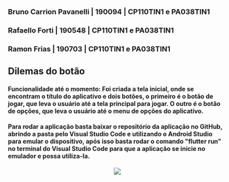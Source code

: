 ### Bruno Carrion Pavanelli | 190094 | CP110TIN1 e PA038TIN1
### Rafaello Forti | 190548 | CP110TIN1 e PA038TIN1
### Ramon Frias | 190703 | CP110TIN1 e PA038TIN1

## Dilemas do botão

#### Funcionalidade até o momento: Foi criada a tela inicial, onde se encontram o título do aplicativo e dois botões, o primeiro é o botão de jogar, que leva o usuário até a tela principal para jogar. O outro é o botão de opções, que leva o usuário até o menu de opções do aplicativo.

#### Para rodar a aplicação basta baixar o repositório da aplicação no GitHub, abrindo a pasta pelo Visual Studio Code e utilizando o Android Studio para emular o dispositivo, após isso basta rodar o comando "flutter run" no terminal do Visual Studio Code para que a aplicação se inicie no emulador e possa utiliza-la.

<div align="center">
<img src="https://github.com/RamonFrias/dilema-do-botao/issues/3#issue-1247366559"/>
</div>
